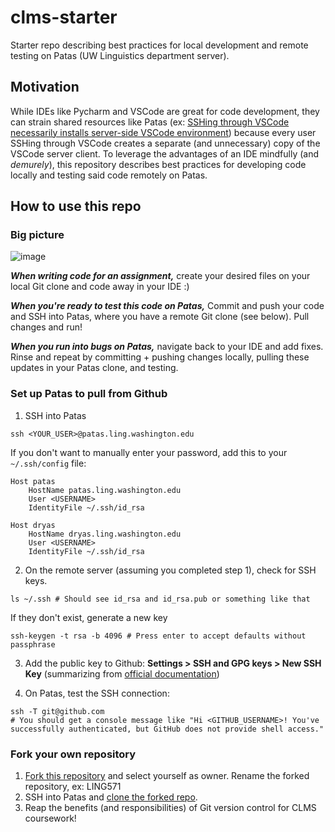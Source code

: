 # clms-starter
Starter repo describing best practices for local development and remote testing on Patas (UW Linguistics department server).

## Motivation

While IDEs like Pycharm and VSCode are great for code development, they can strain shared resources like Patas (ex: [SSHing through VSCode necessarily installs server-side VSCode environment](https://code.visualstudio.com/docs/remote/ssh)) because every user SSHing through VSCode creates a separate (and unnecessary) copy of the VSCode server client. To leverage the advantages of an IDE mindfully (and _demurely_), this repository describes best practices for developing code locally and testing said code remotely on Patas.

## How to use this repo
### Big picture
![image](https://drive.google.com/uc?export=view&id=1JYcZBm8tvmAswrD8zi6dgZ9xDPxjQGCd)


_**When writing code for an assignment,**_ create your desired files on your local Git clone and code away in your IDE :)

_**When you're ready to test this code on Patas,**_ Commit and push your code and SSH into Patas, where you have a remote Git clone (see below). Pull changes and run! 

**_When you run into bugs on Patas,_** navigate back to your IDE and add fixes. Rinse and repeat by committing + pushing changes locally, pulling these updates in your Patas clone, and testing.
### Set up Patas to pull from Github
1. SSH into Patas
```
ssh <YOUR_USER>@patas.ling.washington.edu
```
If you don't want to manually enter your password, add this to your `~/.ssh/config` file:
```
Host patas
    HostName patas.ling.washington.edu
    User <USERNAME>
    IdentityFile ~/.ssh/id_rsa

Host dryas
    HostName dryas.ling.washington.edu
    User <USERNAME>
    IdentityFile ~/.ssh/id_rsa
```
2. On the remote server (assuming you completed step 1), check for SSH keys. 
```
ls ~/.ssh # Should see id_rsa and id_rsa.pub or something like that
```

If they don't exist, generate a new key 
```
ssh-keygen -t rsa -b 4096 # Press enter to accept defaults without passphrase
```
3. Add the public key to Github: **Settings > SSH and GPG keys > New SSH Key** (summarizing from [official documentation](https://docs.github.com/en/authentication/connecting-to-github-with-ssh/adding-a-new-ssh-key-to-your-github-account#adding-a-new-ssh-key-to-your-account))

5. On Patas, test the SSH connection:
```
ssh -T git@github.com
# You should get a console message like "Hi <GITHUB_USERNAME>! You've successfully authenticated, but GitHub does not provide shell access."
```
### Fork your own repository
1. [Fork this repository](https://docs.github.com/en/pull-requests/collaborating-with-pull-requests/working-with-forks/fork-a-repo#forking-a-repository) and select yourself as owner. Rename the forked repository, ex: LING571
2. SSH into Patas and [clone the forked repo](https://docs.github.com/en/pull-requests/collaborating-with-pull-requests/working-with-forks/fork-a-repo#cloning-your-forked-repository).
3. Reap the benefits (and responsibilities) of Git version control for CLMS coursework!


